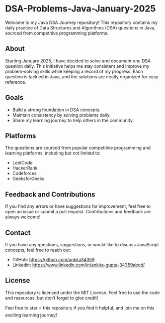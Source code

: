 # DSA-Problems-Java-January-2025

Welcome to my Java DSA Journey repository! This repository contains my daily practice of Data Structures and Algorithms (DSA) questions in Java, sourced from competitive programming platforms.

## About

Starting January 2025, I have decided to solve and document one DSA question daily. This initiative helps me stay consistent and improve my problem-solving skills while keeping a record of my progress. Each question is tackled in Java, and the solutions are neatly organized for easy reference.

## Goals

- Build a strong foundation in DSA concepts.
- Maintain consistency by solving problems daily.
- Share my learning journey to help others in the community.

## Platforms

The questions are sourced from popular competitive programming and learning platforms, including but not limited to:

- LeetCode
- HackerRank
- Codeforces
- GeeksforGeeks

## Feedback and Contributions

If you find any errors or have suggestions for improvement, feel free to open an issue or submit a pull request. Contributions and feedback are always welcome!

## Contact
If you have any questions, suggestions, or would like to discuss JavaScript concepts, feel free to reach out:

- GitHub: https://github.com/ankita34359
- Linkedin: https://www.linkedin.com/in/ankita-gupta-34359abcd/

## License

This repository is licensed under the MIT License. Feel free to use the code and resources, but don’t forget to give credit!


Feel free to star ⭐ this repository if you find it helpful, and join me on this exciting learning journey!



